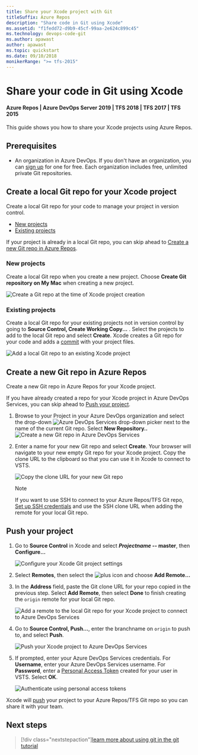 ```yaml
---
title: Share your Xcode project with Git
titleSuffix: Azure Repos
description: "Share code in Git using Xcode"
ms.assetid: "f1fedd72-d9b9-45cf-99aa-2e624c899c45"
ms.technology: devops-code-git
ms.author: apawast
author: apawast
ms.topic: quickstart
ms.date: 09/10/2018
monikerRange: ">= tfs-2015"
---
```


# Share your code in Git using Xcode

#### Azure Repos | Azure DevOps Server 2019 | TFS 2018 | TFS 2017 | TFS 2015

This guide shows you how to share your Xcode projects using Azure Repos.

## Prerequisites

- An organization in Azure DevOps. If you don't have an organization, you can [sign up](../../organizations/accounts/create-organization.md) for one for free. Each organization includes free, unlimited private Git repositories.

## Create a local Git repo for your Xcode project

Create a local Git repo for your code to manage your project in version control.

- [New projects](#new-projects)
- [Existing projects](#existing-projects)

If your project is already in a local Git repo, you can skip ahead to [Create a new Git repo in Azure Repos](#create-a-new-git-repo-in-azure-repos).

### New projects

Create a local Git repo when you create a new project. Choose **Create Git repository on My Mac** when creating a new project.

![Create a Git repo at the time of Xcode project creation](media/share-your-code-in-git-xcode/xcodenewproject.png)

### Existing projects

Create a local Git repo for your existing projects not in version control by going to **Source Control, Create Working Copy...** . Select the projects to add to the local Git repo and select **Create**. Xcode creates a Git repo for your code and adds a [commit](commits.md) with your project files.

![Add a local Git repo to an existing Xcode project](media/share-your-code-in-git-xcode/xcodecreateworkingcopy.png)

## Create a new Git repo in Azure Repos

Create a new Git repo in Azure Repos for your Xcode project.

If you have already created a repo for your Xcode project in Azure DevOps Services, you can skip ahead to [Push your project](#push-your-project).

1. Browse to your Project in your Azure DevOps organization and select the drop-down ![Azure DevOps Services drop-down picker](media/share-your-code-in-git-xcode/vsts_drop_down_arrow.png) next to the name of the current Git repo. Select **New Repository..**  
   ![Create a new Git repo in Azure DevOps Services](media/share-your-code-in-git-xcode/newrepo.png)

2. Enter a name for your new Git repo and select **Create**. Your browser will navigate to your new empty Git repo for your Xcode project. Copy the clone URL to the clipboard so that you can use it in Xcode to connect to VSTS.

   ![Copy the clone URL for your new Git repo](media/share-your-code-in-git-xcode/newrepocopycloneurl.png)

   > [!NOTE]
   > If you want to use SSH to connect to your Azure Repos/TFS Git repo, [Set up SSH credentials](use-ssh-keys-to-authenticate.md) and use the SSH clone URL when adding the remote for your local Git repo.

## Push your project

1. Go to **Source Control** in Xcode and select **_Projectname_ -- master**, then **Configure...**

   ![Configure your Xcode Git project settings](media/share-your-code-in-git-xcode/xcodeconfigureproject.png)

2. Select **Remotes**, then select the ![plus](media/share-your-code-in-git-xcode/xcodeplusicon.png) icon and choose **Add Remote...**

3. In the **Address** field, paste the Git clone URL for your repo copied in the previous step. Select **Add Remote**, then select **Done** to finish creating the `origin` remote for your local Git repo.

   ![Add a remote to the local Git repo for your Xcode project to connect to Azure DevOps Services](media/share-your-code-in-git-xcode/xcodeaddremote2.png)

4. Go to **Source Control, Push...**, enter the branchname on `origin` to push to, and select **Push**.

   ![Push your Xcode project to Azure DevOps Services](media/share-your-code-in-git-xcode/xcodepushtomaster.png)

5. If prompted, enter your Azure DevOps Services credentials. For **Username**, enter your Azure DevOps Services username. For **Password**, enter a [Personal Access Token](../../organizations/accounts/use-personal-access-tokens-to-authenticate.md) created for your user in VSTS. Select **OK**.

   ![Authenticate using personal access tokens](media/share-your-code-in-git-xcode/xcodeauthentication.png)

Xcode will [push](pushing.md) your project to your Azure Repos/TFS Git repo so you can share it with your team.

## Next steps

> [!div class="nextstepaction"][learn more about using git in the git tutorial](gitworkflow.md)
